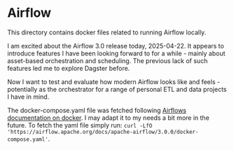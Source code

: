 # Airflow

This directory contains docker files related to running Airflow locally.

I am excited about the Airflow 3.0 release today, 2025-04-22. It appears to introduce features I have been looking forward to for a while - mainly about asset-based orchestration and scheduling. The previous lack of such features led me to explore Dagster before.

Now I want to test and evaluate how modern Airflow looks like and feels - potentially as the orchestrator for a range of personal ETL and data projects I have in mind.

The docker-compose.yaml file was fetched following [Airflows documentation on docker](https://airflow.apache.org/docs/apache-airflow/stable/howto/docker-compose/index.html). I may adapt it to my needs a bit more in the future. To fetch the yaml file simply run: `curl -LfO 'https://airflow.apache.org/docs/apache-airflow/3.0.0/docker-compose.yaml'`.
